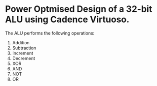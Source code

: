 # Power Optmised Design of a 32-bit ALU using Cadence Virtuoso.   

The ALU performs the following operations:
  1. Addition 
  2. Subtraction
  3. Increment 
  4. Decrement
  5. XOR
  6. AND
  7. NOT
  8. OR 
